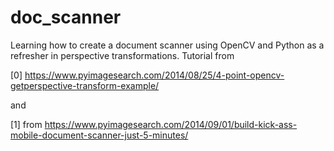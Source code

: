 # doc_scanner

Learning how to create a document scanner using OpenCV and Python as a refresher in perspective transformations. 
Tutorial from

[0] https://www.pyimagesearch.com/2014/08/25/4-point-opencv-getperspective-transform-example/

and

[1] from https://www.pyimagesearch.com/2014/09/01/build-kick-ass-mobile-document-scanner-just-5-minutes/
